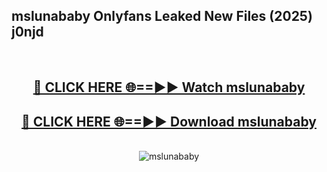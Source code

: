 <h2>mslunababy Onlyfans Leaked New Files (2025) j0njd</h2>
<br>
<div align="center">
<h2><a href="https://mediafiles.top/mslunababy&ref=git" rel="nofollow">🔴 CLICK HERE 🌐==►► Watch mslunababy</a></h2>
<h2><a href="https://mediafiles.top/mslunababy&ref=git" rel="nofollow">🔴 CLICK HERE 🌐==►► Download mslunababy</a></h2>
<br>
<a href="https://mediafiles.top/mslunababy&ref=git" rel="nofollow" data-target="animated-image.originalLink"><img src="https://i.ibb.co.com/xMMVF88/686577567.gif" alt="mslunababy" style="max-width: 100%; display: inline-block;" data-target="animated-image.originalImage"></a>
</div>
<br>
<br>